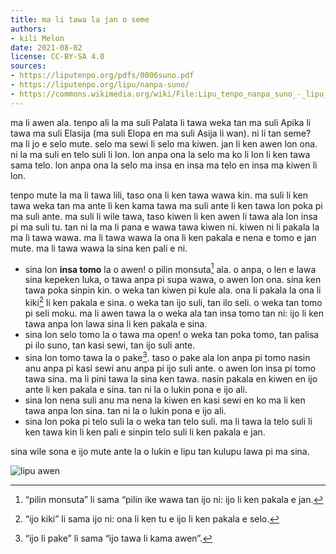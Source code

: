 ```yaml
---
title: ma li tawa la jan o seme
authors:
- kili Melon
date: 2021-08-02
license: CC-BY-SA 4.0
sources:
- https://liputenpo.org/pdfs/0006suno.pdf
- https://liputenpo.org/lipu/nanpa-suno/
- https://commons.wikimedia.org/wiki/File:Lipu_tenpo_nanpa_suno_-_lipu_awen.png
---
```


ma li awen ala. tenpo ali la ma suli Palata li tawa weka tan ma suli Apika li tawa ma suli Elasija (ma suli Elopa en ma suli Asija li wan). ni li tan seme? ma li jo e selo mute. selo ma sewi li selo ma kiwen. jan li ken awen lon ona. ni la ma suli en telo suli li lon. lon anpa ona la selo ma ko li lon li ken tawa sama telo. lon anpa ona la selo ma insa en insa ma telo en insa ma kiwen li lon.

tenpo mute la ma li tawa lili, taso ona li ken tawa wawa kin. ma suli li ken tawa weka tan ma ante li ken kama tawa ma suli ante li ken tawa lon poka pi ma suli ante. ma suli li wile tawa, taso kiwen li ken awen li tawa ala lon insa pi ma suli tu. tan ni la ma li pana e wawa tawa kiwen ni. kiwen ni li pakala la ma li tawa wawa. ma li tawa wawa la ona li ken pakala e nena e tomo e jan mute. ma li tawa wawa la sina ken pali e ni.

- sina lon **insa tomo** la o awen! o pilin monsuta[^1] ala. o anpa, o len e lawa sina kepeken luka, o tawa anpa pi supa wawa, o awen lon ona. sina ken tawa poka sinpin kin. o weka tan kiwen pi kule ala. ona li pakala la ona li kiki[^2] li ken pakala e sina. o weka tan ijo suli, tan ilo seli. o weka tan tomo pi seli moku. ma li awen tawa la o weka ala tan insa tomo tan ni: ijo li ken tawa anpa lon lawa sina li ken pakala e sina.
- sina lon selo tomo la o tawa ma open! o weka tan poka tomo, tan palisa pi ilo suno, tan kasi sewi, tan ijo suli ante.
- sina lon tomo tawa la o pake[^3]. taso o pake ala lon anpa pi tomo nasin anu anpa pi kasi sewi anu anpa pi ijo suli ante. o awen lon insa pi tomo tawa sina. ma li pini tawa la sina ken tawa. nasin pakala en kiwen en ijo ante li ken pakala e sina. tan ni la o lukin pona e ijo ali.
- sina lon nena suli anu ma nena la kiwen en kasi sewi en ko ma li ken tawa anpa lon sina. tan ni la o lukin pona e ijo ali.
- sina lon poka pi telo suli la o weka tan telo suli. ma li tawa la telo suli li ken tawa kin li ken pali e sinpin telo suli li ken pakala e jan.

sina wile sona e ijo mute ante la o lukin e lipu tan kulupu lawa pi ma sina.

![lipu awen](https://upload.wikimedia.org/wikipedia/commons/5/56/Lipu_tenpo_nanpa_suno_-_lipu_awen.png)

[^1]: “pilin monsuta” li sama “pilin ike wawa
tan ijo ni: ijo li ken pakala e jan.
[^2]: “ijo kiki” li sama ijo ni: ona li ken tu e
ijo li ken pakala e selo.
[^3]: “ijo li pake” li sama “ijo tawa li kama
awen”.